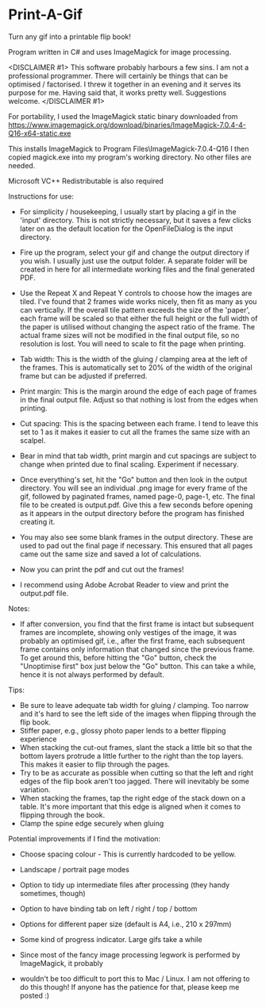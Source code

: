 # Print-A-Gif
Turn any gif into a printable flip book!

Program written in C# and uses ImageMagick for image processing.

<DISCLAIMER #1>
This software probably harbours a few sins. I am not a professional programmer.
There will certainly be things that can be optimised / factorised.
I threw it together in an evening and it serves its purpose for me.
Having said that, it works pretty well. Suggestions welcome.
</DISCLAIMER #1>


For portability, I used the ImageMagick static binary downloaded from
https://www.imagemagick.org/download/binaries/ImageMagick-7.0.4-4-Q16-x64-static.exe

This installs ImageMagick to Program Files\ImageMagick-7.0.4-Q16
I then copied magick.exe into my program's working directory. No other files are needed.

Microsoft VC++ Redistributable is also required

Instructions for use:
- For simplicity / housekeeping, I usually start by placing a gif in the 'input' directory. This is not strictly necessary, but it saves a few clicks later on as the default location for the OpenFileDialog is the input directory.

- Fire up the program, select your gif and change the output directory if you wish. I usually just use the output folder. A separate folder will be created in here for all intermediate working files and the final generated PDF.

- Use the Repeat X and Repeat Y controls to choose how the images are tiled. I've found that 2 frames wide works nicely, then fit as many as you can vertically. If the overall tile pattern exceeds the size of the 'paper', each frame will be scaled so that either the full height or the full width of the paper is utilised without changing the aspect ratio of the frame. The actual frame sizes will not be modified in the final output file, so no resolution is lost. You will need to scale to fit the page when printing.

- Tab width: This is the width of the gluing / clamping area at the left of the frames. This is automatically set to 20% of the width of the original frame but can be adjusted if preferred.

- Print margin: This is the margin around the edge of each page of frames in the final output file. Adjust so that nothing is lost from the edges when printing.

- Cut spacing: This is the spacing between each frame. I tend to leave this set to 1 as it makes it easier to cut all the frames the same size with an scalpel.

- Bear in mind that tab width, print margin and cut spacings are subject to change when printed due to final scaling. Experiment if necessary.

- Once everything's set, hit the "Go" button and then look in the output directory. You will see an individual .png image for every frame of the gif, followed by paginated frames, named page-0, page-1, etc. The final file to be created is output.pdf. Give this a few seconds before opening as it appears in the output directory before the program has finished creating it.

- You may also see some blank frames in the output directory. These are used to pad out the final page if necessary. This ensured that all pages came out the same size and saved a lot of calculations.

- Now you can print the pdf and cut out the frames!
- I recommend using Adobe Acrobat Reader to view and print the output.pdf file.



Notes:
- If after conversion, you find that the first frame is intact but subsequent frames are incomplete, showing only vestiges of the image, it was probably an optimised gif, i.e., after the first frame, each subsequent frame contains only information that changed since the previous frame. To get around this, before hitting the "Go" button, check the "Unoptimise first" box just below the "Go" button. This can take a while, hence it is not always performed by default.


Tips:
- Be sure to leave adequate tab width for gluing / clamping. Too narrow and it's hard to see the left side of the images when flipping through the flip book.
- Stiffer paper, e.g., glossy photo paper lends to a better flipping experience
- When stacking the cut-out frames, slant the stack a little bit so that the bottom layers protrude a little further to the right than the top layers. This makes it easier to flip through the pages.
- Try to be as accurate as possible when cutting so that the left and right edges of the flip book aren't too jagged. There will inevitably be some variation.
- When stacking the frames, tap the right edge of the stack down on a table. It's more important that this edge is aligned when it comes to flipping through the book.
- Clamp the spine edge securely when gluing


Potential improvements if I find the motivation:
- Choose spacing colour - This is currently hardcoded to be yellow.
- Landscape / portrait page modes
- Option to tidy up intermediate files after processing (they handy sometimes, though)
- Option to have binding tab on left / right / top / bottom
- Options for different paper size (default is A4, i.e., 210 x 297mm)
- Some kind of progress indicator. Large gifs take a while
- Since most of the fancy image processing legwork is performed by ImageMagick, it probably 

- wouldn't be too difficult to port this to Mac / Linux. I am not offering to do this though! If anyone has the patience for that, please keep me posted :)




